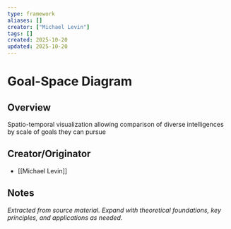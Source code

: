 ```yaml
---
type: framework
aliases: []
creator: ["Michael Levin"]
tags: []
created: 2025-10-20
updated: 2025-10-20
---
```


# Goal-Space Diagram

## Overview

Spatio-temporal visualization allowing comparison of diverse intelligences by scale of goals they can pursue

## Creator/Originator

- [[Michael Levin]]

## Notes

*Extracted from source material. Expand with theoretical foundations, key principles, and applications as needed.*
